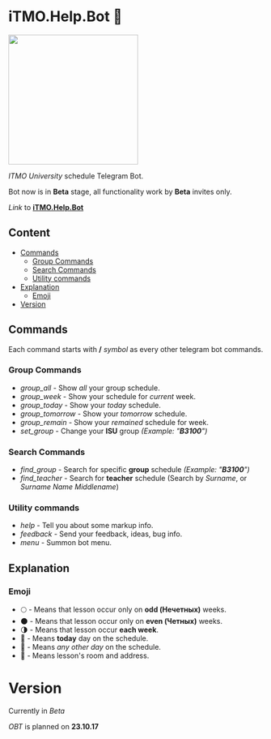# iTMO.Help.Bot 💬

<img src="https://media.giphy.com/media/xT9IgjZR0GmgffYgve/giphy.gif" width="256" height="256" align="middle"/>

*ITMO University* schedule Telegram Bot.

Bot now is in **Beta** stage, all functionality work by **Beta** invites only.

*Link* to **[iTMO.Help.Bot](https://telegram.me/iTMOHelpBot "iTMO.Help Bot")**

## Content
- [Commands](#commands)
  - [Group Commands](#group-commands)
  - [Search Commands](#search-commands)
  - [Utility commands](#utility-commands)
- [Explanation](#explanation)
  - [Emoji](#emoji)
- [Version](#version)

## Commands

Each command starts with **/** *symbol* as every other telegram bot commands.

### Group Commands
* *group_all* - Show *all* your group schedule.
* *group_week* - Show your schedule for *current* week.
* *group_today* - Show your *today* schedule.
* *group_tomorrow* - Show your *tomorrow* schedule.
* *group_remain* - Show your *remained* schedule  for week.
* *set_group* - Change your **ISU** group *(Example: "**B3100**")*

### Search Commands
* *find_group* - Search for specific **group**  schedule *(Example: "**B3100**")*
* *find_teacher* - Search for **teacher** schedule (Search by *Surname*, or *Surname Name Middlename*)

### Utility commands
* *help* - Tell you about some markup info.
* *feedback* - Send your feedback, ideas, bug info.
* *menu* - Summon bot menu.

## Explanation

### Emoji
* 🌕 - Means that lesson occur only on **odd (Нечетных)** weeks.
* 🌑 - Means that lesson occur only on **even (Четных)** weeks.
* 🌗 - Means that lesson occur **each week**.
* 📯 - Means **today** day on the schedule.
* 📆 - Means *any other day* on the schedule.
* 📍 - Means lesson's room and address.

# Version

Currently in *Beta*

*OBT* is planned on **23.10.17**
